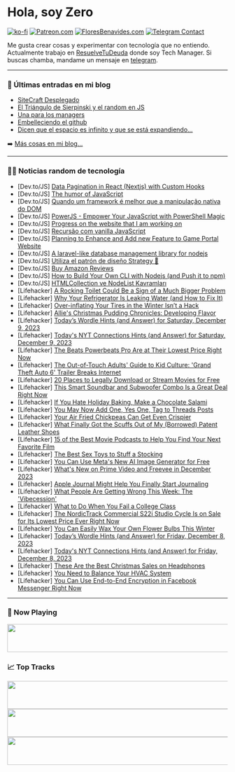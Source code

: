 # Hola, soy Zero

[![ko-fi](https://ko-fi.com/img/githubbutton_sm.svg)](https://ko-fi.com/J3J4N0LUK)
[![Patreon.com](https://img.shields.io/endpoint.svg?url=https%3A%2F%2Fshieldsio-patreon.vercel.app%2Fapi%3Fusername%3Dzerodragon%26type%3Dpatrons&style=for-the-badge)](https://patreon.com/zerodragon)
[![FloresBenavides.com](https://img.shields.io/website?down_message=oops&label=MiBlog&style=for-the-badge&up_message=online&url=https%3A%2F%2Ffloresbenavides.com)](https://floresbenavides.com)
[![Telegram Contact](https://img.shields.io/badge/escr%C3%ADbeme-ZeroDragon-%2326A5E4?style=for-the-badge&logo=telegram)](https://t.me/zerodragon)

Me gusta crear cosas y experimentar con tecnología que no entiendo.
Actualmente trabajo en [ResuelveTuDeuda](http://github.com/resuelve) donde soy Tech Manager.
Si buscas chamba, mandame un mensaje en [telegram](https://t.me/zerodragon).

---

### 📕 Últimas entradas en mi blog
<!-- BLOG-POST-LIST:START -->
- [SiteCraft Desplegado](https://floresbenavides.com/sitecraft-desplegado/)
- [El Triángulo de Sierpinski y el random en JS](https://floresbenavides.com/el-triangulo-de-sierpinski-y-el-random-en-js/)
- [Una para los managers](https://floresbenavides.com/una-para-los-managers/)
- [Embelleciendo el github](https://floresbenavides.com/embelleciendo-el-github/)
- [Dicen que el espacio es infinito y que se está expandiendo…](https://floresbenavides.com/dicen-que-el-espacio-es-infinito-y-que-se-esta-expandiendo/)
<!-- BLOG-POST-LIST:END -->

➡️ [Más cosas en mi blog...](https://floresbenavides.com)

---

### 👨‍💻 Noticias random de tecnología
<!-- TECH-POSTS:START -->
- [Dev.to/JS] [Data Pagination in React &lpar;Nextjs&rpar; with Custom Hooks](https://dev.to/stephengade/data-pagination-in-react-nextjs-with-custom-hooks-1ik0)
- [Dev.to/JS] [The humor of JavaScript](https://dev.to/sroehrl/the-humor-of-javascript-1oae)
- [Dev.to/JS] [Quando um framework é melhor que a manipulação nativa do DOM](https://dev.to/dougsource/quando-um-framework-e-melhor-que-a-manipulacao-nativa-do-dom-4682)
- [Dev.to/JS] [PowerJS - Empower Your JavaScript with PowerShell Magic](https://dev.to/obaydmerz/powerjs-empower-your-javascript-with-powershell-magic-96)
- [Dev.to/JS] [Progress on the website that I am working on](https://dev.to/sshah135/progress-on-the-website-that-i-am-working-on-h6p)
- [Dev.to/JS] [Recursão com vanilla JavaScript](https://dev.to/dougsource/recursao-com-vanilla-javascript-3fl8)
- [Dev.to/JS] [Planning to Enhance and Add new Feature to Game Portal Website](https://dev.to/sshah135/planning-to-enhance-and-add-new-feature-to-game-portal-website-5f2d)
- [Dev.to/JS] [A laravel-like database management library for nodejs](https://dev.to/obaydmerz/a-laravel-like-database-management-library-for-nodejs-40ik)
- [Dev.to/JS] [Utiliza el patrón de diseño Strategy 👾](https://dev.to/jeanvittory/utiliza-el-patron-de-diseno-strategy-2e27)
- [Dev.to/JS] [Buy Amazon Reviews](https://dev.to/tesari6678/buy-amazon-reviews-46d0)
- [Dev.to/JS] [How to Build Your Own CLI with Nodejs &lpar;and Push it to npm&rpar;](https://dev.to/opensourcee/how-to-build-your-own-cli-with-nodejs-and-push-it-to-npm-43hk)
- [Dev.to/JS] [HTMLCollection ve NodeList Kavramları](https://dev.to/eminaltan/htmlcollection-ve-nodelistkavramlari-3208)
- [Lifehacker] [A Rocking Toilet Could Be a Sign of a Much Bigger Problem](https://lifehacker.com/home/how-to-fix-unstable-rocking-toilet)
- [Lifehacker] [Why Your Refrigerator Is Leaking Water &lpar;and How to Fix It&rpar;](https://lifehacker.com/home/how-to-fix-a-leaky-refrigerator)
- [Lifehacker] [Over-inflating Your Tires in the Winter Isn’t a Hack](https://lifehacker.com/travel/dont-over-inflate-tires)
- [Lifehacker] [Allie&#39;s Christmas Pudding Chronicles: Developing Flavor](https://lifehacker.com/food-drink/christmas-pudding-recipe-step-four)
- [Lifehacker] [Today’s Wordle Hints &lpar;and Answer&rpar; for Saturday, December 9, 2023](https://lifehacker.com/entertainment/wordle-answer-today-december-9-2023)
- [Lifehacker] [Today&#39;s NYT Connections Hints &lpar;and Answer&rpar; for Saturday, December 9, 2023](https://lifehacker.com/entertainment/nyt-connections-answer-today-december-9-2023)
- [Lifehacker] [The Beats Powerbeats Pro Are at Their Lowest Price Right Now](https://lifehacker.com/tech/beats-powerbeats-pro-sale)
- [Lifehacker] [The Out-of-Touch Adults&#39; Guide to Kid Culture: &#39;Grand Theft Auto 6&#39; Trailer Breaks Internet](https://lifehacker.com/entertainment/the-out-of-touch-adults-guide-to-kid-culture-grand-theft-auto-6-trailer)
- [Lifehacker] [20 Places to Legally Download or Stream Movies for Free](https://lifehacker.com/these-are-the-best-free-streaming-services)
- [Lifehacker] [This Smart Soundbar and Subwoofer Combo Is a Great Deal Right Now](https://lifehacker.com/tech/roku-streambar-subwoofer-sale)
- [Lifehacker] [If You Hate Holiday Baking, Make a Chocolate Salami](https://lifehacker.com/if-you-hate-holiday-baking-make-a-chocolate-salami-1849889505)
- [Lifehacker] [You May Now Add One, Yes One, Tag to Threads Posts](https://lifehacker.com/tech/how-to-add-tags-to-a-threads-posts)
- [Lifehacker] [Your Air Fried Chickpeas Can Get Even Crispier](https://lifehacker.com/food-drink/best-air-fried-chickpeas-recipe)
- [Lifehacker] [What Finally Got the Scuffs Out of My &lpar;Borrowed&rpar; Patent Leather Shoes](https://lifehacker.com/home/how-to-clean-scuffs-from-patent-leather)
- [Lifehacker] [15 of the Best Movie Podcasts to Help You Find Your Next Favorite Film](https://lifehacker.com/entertainment/best-movie-podcasts)
- [Lifehacker] [The Best Sex Toys to Stuff a Stocking](https://lifehacker.com/relationships/sex-toy-stocking-stuffers)
- [Lifehacker] [You Can Use Meta&#39;s New AI Image Generator for Free](https://lifehacker.com/tech/metas-new-ai-image-generator-is-free)
- [Lifehacker] [What&#39;s New on Prime Video and Freevee in December 2023](https://lifehacker.com/entertainment/new-on-prime-video-and-freevee-december-2023)
- [Lifehacker] [Apple Journal Might Help You Finally Start Journaling](https://lifehacker.com/tech/apple-journal-app-review)
- [Lifehacker] [What People Are Getting Wrong This Week: The &#39;Vibecession&#39;](https://lifehacker.com/entertainment/what-people-get-wrong-vibecession)
- [Lifehacker] [What to Do When You Fail a College Class](https://lifehacker.com/family/what-to-do-if-you-fail-college-class)
- [Lifehacker] [The NordicTrack Commercial S22i Studio Cycle Is on Sale for Its Lowest Price Ever Right Now](https://lifehacker.com/health/nordictrack-s22i-deal-40-percent-off)
- [Lifehacker] [You Can Easily Wax Your Own Flower Bulbs This Winter](https://lifehacker.com/home/how-to-wax-your-own-flower-bulbs)
- [Lifehacker] [Today’s Wordle Hints &lpar;and Answer&rpar; for Friday, December 8, 2023](https://lifehacker.com/entertainment/wordle-answer-today-december-8-2023)
- [Lifehacker] [Today&#39;s NYT Connections Hints &lpar;and Answer&rpar; for Friday, December 8, 2023](https://lifehacker.com/entertainment/nyt-connections-answer-today-december-8-2023)
- [Lifehacker] [These Are the Best Christmas Sales on Headphones](https://lifehacker.com/tech/best-headphone-gifts-christmas)
- [Lifehacker] [You Need to Balance Your HVAC System](https://lifehacker.com/home/how-to-balance-hvac-system)
- [Lifehacker] [You Can Use End-to-End Encryption in Facebook Messenger Right Now](https://lifehacker.com/how-to-use-end-to-end-encryption-in-facebook-messenger-1849405695)<!-- TECH-POSTS:END -->

---

### 🎵 Now Playing
<a href="https://spotify-now-playing-dun.vercel.app/now-playing?open"><img src="https://spotify-now-playing-dun.vercel.app/now-playing" width="540" height="64"></a>

### 📈 Top Tracks
<a href="https://spotify-now-playing-dun.vercel.app/top-tracks?i=1&open"><img src="https://spotify-now-playing-dun.vercel.app/top-tracks?i=1" width="540" height="64"></a>
<a href="https://spotify-now-playing-dun.vercel.app/top-tracks?i=2&open"><img src="https://spotify-now-playing-dun.vercel.app/top-tracks?i=2" width="540" height="64"></a>
<a href="https://spotify-now-playing-dun.vercel.app/top-tracks?i=3&open"><img src="https://spotify-now-playing-dun.vercel.app/top-tracks?i=3" width="540" height="64"></a>
